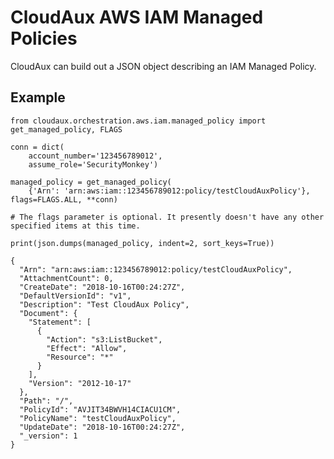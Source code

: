 # CloudAux AWS IAM Managed Policies

CloudAux can build out a JSON object describing an IAM Managed Policy.

## Example

    from cloudaux.orchestration.aws.iam.managed_policy import get_managed_policy, FLAGS

    conn = dict(
        account_number='123456789012',
        assume_role='SecurityMonkey')

    managed_policy = get_managed_policy(
        {'Arn': 'arn:aws:iam::123456789012:policy/testCloudAuxPolicy'}, flags=FLAGS.ALL, **conn)

    # The flags parameter is optional. It presently doesn't have any other specified items at this time.

    print(json.dumps(managed_policy, indent=2, sort_keys=True))

    {
      "Arn": "arn:aws:iam::123456789012:policy/testCloudAuxPolicy",
      "AttachmentCount": 0,
      "CreateDate": "2018-10-16T00:24:27Z",
      "DefaultVersionId": "v1",
      "Description": "Test CloudAux Policy",
      "Document": {
        "Statement": [
          {
            "Action": "s3:ListBucket",
            "Effect": "Allow",
            "Resource": "*"
          }
        ],
        "Version": "2012-10-17"
      },
      "Path": "/",
      "PolicyId": "AVJIT34BWVH14CIACU1CM",
      "PolicyName": "testCloudAuxPolicy",
      "UpdateDate": "2018-10-16T00:24:27Z",
      "_version": 1
    }
